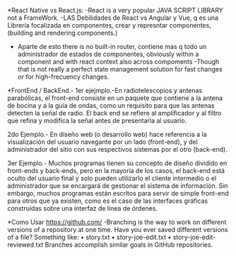 *React Native vs React.js:
-React is a very popular JAVA SCRIPT LIBRARY not a FrameWork.
-LAS Debilidades de React vs Angular y Vue, q es una Librería focalizada en componentes, crear y represntar componentes, (building and rendering components.)
- Aparte de esto there is no built-in router, contiene mas q todo un administrador de estados de componentes, obviously within a component and with react context also across compoments
-Though that is not really a perfect state management solution for fast changes or for high-frecuency changes.

*FrontEnd / BackEnd.-
1er ejejmplo.-En radiotelescopios y antenas parabólicas, el front-end consiste en un paquete que contiene a la antena de bocina y a la guía de ondas, como un requisito para que las antenas detecten la señal de radio. El back end se refiere al amplificador y al filtro que refina y modifica la señal antes de presentarla al usuario.

2do Ejemplo.- En diseño web (o desarrollo web) hace referencia a la visualización del usuario navegante por un lado (front-end), y del administrador del sitio con sus respectivos sistemas por el otro (back-end).

3er Ejemplo.- Muchos programas tienen su concepto de diseño dividido en front-ends y back-ends, pero en la mayoría de los casos, el back-end está oculto del usuario final y solo pueden utilizarlo el cliente intermedio o el administrador que se encargará de gestionar el sistema de información. Sin embargo, muchos programas están escritos para servir de simple front-end para otros que ya existen, como es el caso de las interfaces gráficas construidas sobre una interfaz de línea de órdenes.



*Como Usar https://github.com/
-Branching is the way to work on different versions of a repository at one time.
Have you ever saved different versions of a file? Something like:
•	story.txt
•	story-joe-edit.txt
•	story-joe-edit-reviewed.txt
Branches accomplish similar goals in GitHub repositories.

